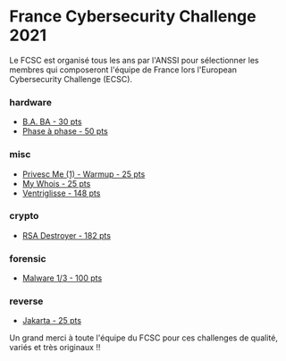 # France Cybersecurity Challenge 2021

Le FCSC est organisé tous les ans par l'ANSSI pour sélectionner les membres qui composeront l'équipe de France lors l'European Cybersecurity Challenge (ECSC).

### hardware
* [B.A. BA - 30 pts](./hardware/BABA/README.md)
* [Phase à phase - 50 pts](./hardware/phase-a-phase/README.md)

### misc

- [Privesc Me (1) - Warmup - 25 pts](./misc/privesec_me1/README.md)
- [My Whois - 25 pts](./misc/whois/README.md)
-  [Ventriglisse - 148 pts](./misc/ventriglisse/README.md)

### crypto

- [RSA Destroyer - 182 pts](./crypto/rsa-destroyer/README.md)

### forensic

- [Malware 1/3 - 100 pts](./forensic/malware1/README.md)

### reverse

- [Jakarta - 25 pts](./reverse/jakarta/README.md)



Un grand merci à toute l'équipe du FCSC pour ces challenges de qualité, variés et très originaux !!
